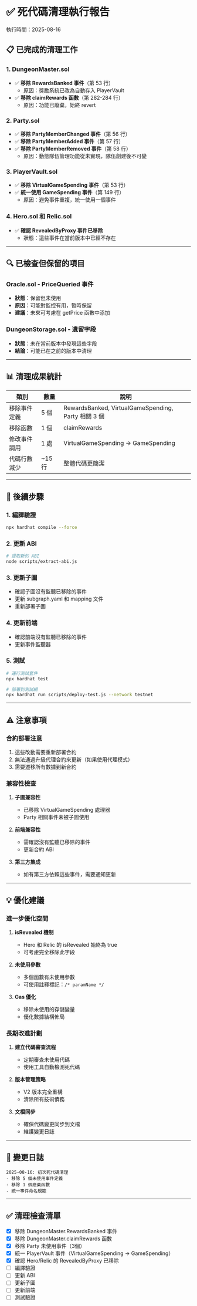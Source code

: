 # ✅ 死代碼清理執行報告
執行時間：2025-08-16

## 📋 已完成的清理工作

### 1. DungeonMaster.sol
- ✅ **移除 RewardsBanked 事件**（第 53 行）
  - 原因：獎勵系統已改為自動存入 PlayerVault
- ✅ **移除 claimRewards 函數**（第 282-284 行）
  - 原因：功能已廢棄，始終 revert

### 2. Party.sol
- ✅ **移除 PartyMemberChanged 事件**（第 56 行）
- ✅ **移除 PartyMemberAdded 事件**（第 57 行）
- ✅ **移除 PartyMemberRemoved 事件**（第 58 行）
  - 原因：動態隊伍管理功能從未實現，隊伍創建後不可變

### 3. PlayerVault.sol
- ✅ **移除 VirtualGameSpending 事件**（第 53 行）
- ✅ **統一使用 GameSpending 事件**（第 149 行）
  - 原因：避免事件重複，統一使用一個事件

### 4. Hero.sol 和 Relic.sol
- ✅ **確認 RevealedByProxy 事件已移除**
  - 狀態：這些事件在當前版本中已經不存在

---

## 🔍 已檢查但保留的項目

### Oracle.sol - PriceQueried 事件
- **狀態**：保留但未使用
- **原因**：可能對監控有用，暫時保留
- **建議**：未來可考慮在 getPrice 函數中添加

### DungeonStorage.sol - 遺留字段
- **狀態**：未在當前版本中發現這些字段
- **結論**：可能已在之前的版本中清理

---

## 📊 清理成果統計

| 類別 | 數量 | 說明 |
|------|------|------|
| 移除事件定義 | 5 個 | RewardsBanked, VirtualGameSpending, Party 相關 3 個 |
| 移除函數 | 1 個 | claimRewards |
| 修改事件調用 | 1 處 | VirtualGameSpending → GameSpending |
| 代碼行數減少 | ~15 行 | 整體代碼更簡潔 |

---

## 🚀 後續步驟

### 1. 編譯驗證
```bash
npx hardhat compile --force
```

### 2. 更新 ABI
```bash
# 提取新的 ABI
node scripts/extract-abi.js
```

### 3. 更新子圖
- 確認子圖沒有監聽已移除的事件
- 更新 subgraph.yaml 和 mapping 文件
- 重新部署子圖

### 4. 更新前端
- 確認前端沒有監聽已移除的事件
- 更新事件監聽器

### 5. 測試
```bash
# 運行測試套件
npx hardhat test

# 部署到測試網
npx hardhat run scripts/deploy-test.js --network testnet
```

---

## ⚠️ 注意事項

### 合約部署注意
1. 這些改動需要重新部署合約
2. 無法通過升級代理合約來更新（如果使用代理模式）
3. 需要遷移所有數據到新合約

### 兼容性檢查
1. **子圖兼容性**
   - 已移除 VirtualGameSpending 處理器
   - Party 相關事件未被子圖使用

2. **前端兼容性**
   - 需確認沒有監聽已移除的事件
   - 更新合約 ABI

3. **第三方集成**
   - 如有第三方依賴這些事件，需要通知更新

---

## 💡 優化建議

### 進一步優化空間
1. **isRevealed 機制**
   - Hero 和 Relic 的 isRevealed 始終為 true
   - 可考慮完全移除此字段

2. **未使用參數**
   - 多個函數有未使用參數
   - 可使用註釋標記：`/* paramName */`

3. **Gas 優化**
   - 移除未使用的存儲變量
   - 優化數據結構佈局

### 長期改進計劃
1. **建立代碼審查流程**
   - 定期審查未使用代碼
   - 使用工具自動檢測死代碼

2. **版本管理策略**
   - V2 版本完全重構
   - 清除所有技術債務

3. **文檔同步**
   - 確保代碼變更同步到文檔
   - 維護變更日誌

---

## 📝 變更日誌

```
2025-08-16: 初次死代碼清理
- 移除 5 個未使用事件定義
- 移除 1 個廢棄函數
- 統一事件命名規範
```

---

## ✅ 清理檢查清單

- [x] 移除 DungeonMaster.RewardsBanked 事件
- [x] 移除 DungeonMaster.claimRewards 函數
- [x] 移除 Party 未使用事件（3個）
- [x] 統一 PlayerVault 事件（VirtualGameSpending → GameSpending）
- [x] 確認 Hero/Relic 的 RevealedByProxy 已移除
- [ ] 編譯驗證
- [ ] 更新 ABI
- [ ] 更新子圖
- [ ] 更新前端
- [ ] 測試驗證